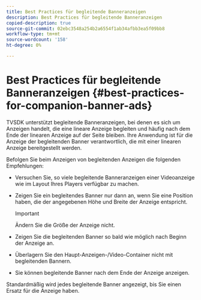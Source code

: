 ```yaml
---
title: Best Practices für begleitende Banneranzeigen
description: Best Practices für begleitende Banneranzeigen
copied-description: true
source-git-commit: 02ebc3548a254b2a6554f1ab34afbb3ea5f09bb8
workflow-type: tm+mt
source-wordcount: '158'
ht-degree: 0%

---
```


# Best Practices für begleitende Banneranzeigen {#best-practices-for-companion-banner-ads}

TVSDK unterstützt begleitende Banneranzeigen, bei denen es sich um Anzeigen handelt, die eine lineare Anzeige begleiten und häufig nach dem Ende der linearen Anzeige auf der Seite bleiben. Ihre Anwendung ist für die Anzeige der begleitenden Banner verantwortlich, die mit einer linearen Anzeige bereitgestellt werden.

Befolgen Sie beim Anzeigen von begleitenden Anzeigen die folgenden Empfehlungen:

* Versuchen Sie, so viele begleitende Banneranzeigen einer Videoanzeige wie im Layout Ihres Players verfügbar zu machen.
* Zeigen Sie ein begleitendes Banner nur dann an, wenn Sie eine Position haben, die der angegebenen Höhe und Breite der Anzeige entspricht.

  >[!IMPORTANT]
  >
  >Ändern Sie die Größe der Anzeige nicht.

* Zeigen Sie die begleitenden Banner so bald wie möglich nach Beginn der Anzeige an.
* Überlagern Sie den Haupt-Anzeigen-/Video-Container nicht mit begleitenden Bannern.
* Sie können begleitende Banner nach dem Ende der Anzeige anzeigen.

Standardmäßig wird jedes begleitende Banner angezeigt, bis Sie einen Ersatz für die Anzeige haben.

